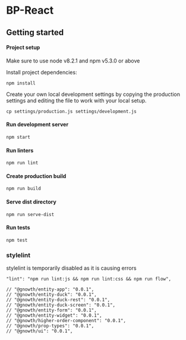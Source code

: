 # BP-React

## Getting started

#### Project setup

Make sure to use node v8.2.1 and npm v5.3.0 or above

Install project dependencies:

```
npm install
```

Create your own local development settings by copying the production settings and editing the file to work with your local setup.

```
cp settings/production.js settings/development.js
```

#### Run development server

```
npm start
```

#### Run linters

```
npm run lint
```

#### Create production build

```
npm run build
```

#### Serve dist directory

```
npm run serve-dist
```

#### Run tests

```
npm test
```

### stylelint
stylelint is temporarily disabled as it is causing errors
```
"lint": "npm run lint:js && npm run lint:css && npm run flow",
```


    // "@gnowth/entity-app": "0.0.1",
    // "@gnowth/entity-duck": "0.0.1",
    // "@gnowth/entity-duck-rest": "0.0.1",
    // "@gnowth/entity-duck-screen": "0.0.1",
    // "@gnowth/entity-form": "0.0.1",
    // "@gnowth/entity-widget": "0.0.1",
    // "@gnowth/higher-order-component": "0.0.1",
    // "@gnowth/prop-types": "0.0.1",
    // "@gnowth/ui": "0.0.1",
